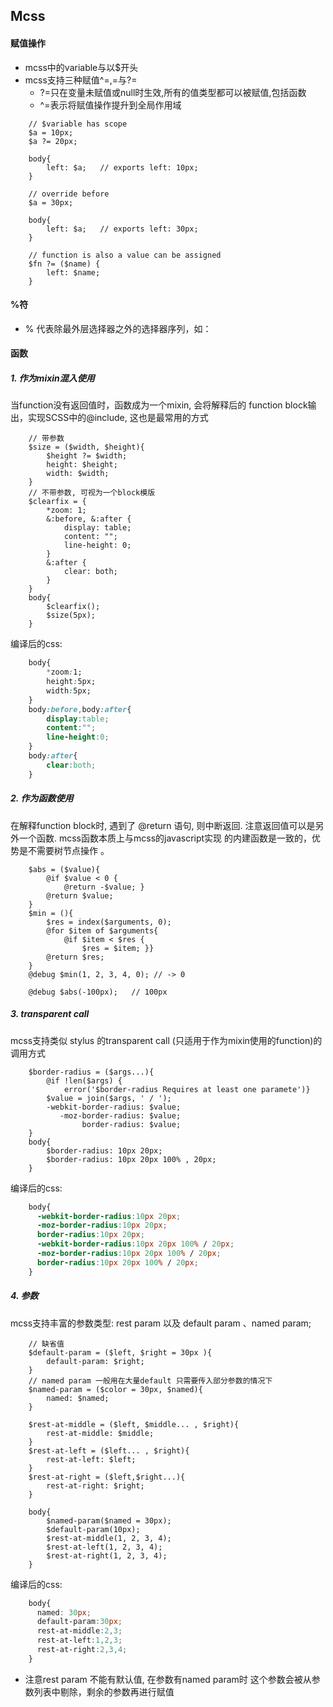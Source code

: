 ## Mcss

#### 赋值操作
* mcss中的variable与以$开头
* mcss支持三种赋值^=,=与?=
    * ?=只在变量未赋值或null时生效,所有的值类型都可以被赋值,包括函数
    * ^=表示将赋值操作提升到全局作用域

```mcss
    // $variable has scope
    $a = 10px;
    $a ?= 20px;
    
    body{
        left: $a;   // exports left: 10px;
    }
    
    // override before
    $a = 30px;
    
    body{
        left: $a;   // exports left: 30px;
    }
    
    // function is also a value can be assigned
    $fn ?= ($name) {
        left: $name;
    }
```


#### %符
* % 代表除最外层选择器之外的选择器序列，如：


#### 函数

##### 1. 作为mixin混入使用
当function没有返回值时，函数成为一个mixin, 会将解释后的 function block输出，实现SCSS中的@include, 这也是最常用的方式


```mcss
    // 带参数
    $size = ($width, $height){
        $height ?= $width;
        height: $height; 
        width: $width; 
    }
    // 不带参数, 可视为一个block模版  
    $clearfix = {
        *zoom: 1;
        &:before, &:after {
            display: table;
            content: "";
            line-height: 0; 
        }
        &:after {
            clear: both; 
        }
    }
    body{
        $clearfix();
        $size(5px);
    }
```

编译后的css:

```css
    body{
        *zoom:1;
        height:5px;
        width:5px;
    }
    body:before,body:after{
        display:table;
        content:"";
        line-height:0;
    }
    body:after{
        clear:both;
    }
```

##### 2. 作为函数使用
在解释function block时, 遇到了 @return 语句, 则中断返回. 注意返回值可以是另外一个函数. mcss函数本质上与mcss的javascript实现
的内建函数是一致的，优势是不需要树节点操作 。


```mcss
    $abs = ($value){
        @if $value < 0 {
            @return -$value; }
        @return $value;
    }
    $min = (){
        $res = index($arguments, 0);
        @for $item of $arguments{
            @if $item < $res {
                $res = $item; }}
        @return $res;
    }
    @debug $min(1, 2, 3, 4, 0); // -> 0
    
    @debug $abs(-100px);   // 100px    
```

##### 3. transparent call
mcss支持类似 stylus 的transparent call (只适用于作为mixin使用的function)的调用方式


```mcss
    $border-radius = ($args...){
        @if !len($args) { 
            error('$border-radius Requires at least one paramete')}
        $value = join($args, ' / ');
        -webkit-border-radius: $value;
           -moz-border-radius: $value;
                border-radius: $value;
    }
    body{
        $border-radius: 10px 20px;
        $border-radius: 10px 20px 100% , 20px; 
    }
```

编译后的css:

```css
    body{
      -webkit-border-radius:10px 20px;
      -moz-border-radius:10px 20px;
      border-radius:10px 20px;
      -webkit-border-radius:10px 20px 100% / 20px;
      -moz-border-radius:10px 20px 100% / 20px;
      border-radius:10px 20px 100% / 20px;
    }
```

##### 4. 参数
mcss支持丰富的参数类型: rest param 以及 default param 、named param;
```mcss
    // 缺省值
    $default-param = ($left, $right = 30px ){
        default-param: $right;
    }
    // named param 一般用在大量default 只需要传入部分参数的情况下
    $named-param = ($color = 30px, $named){
        named: $named;
    }
    
    $rest-at-middle = ($left, $middle... , $right){
        rest-at-middle: $middle;
    }
    $rest-at-left = ($left... , $right){
        rest-at-left: $left;
    }
    $rest-at-right = ($left,$right...){
        rest-at-right: $right;
    }
    
    body{
        $named-param($named = 30px);
        $default-param(10px);
        $rest-at-middle(1, 2, 3, 4);
        $rest-at-left(1, 2, 3, 4);
        $rest-at-right(1, 2, 3, 4);
    }
```

编译后的css:

```css
    body{
      named: 30px;
      default-param:30px;
      rest-at-middle:2,3;
      rest-at-left:1,2,3;
      rest-at-right:2,3,4;
    }
```

* 注意rest param 不能有默认值, 在参数有named param时 这个参数会被从参数列表中剔除，剩余的参数再进行赋值

